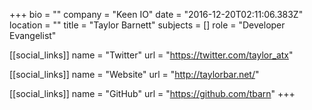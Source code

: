 +++
bio = ""
company = "Keen IO"
date = "2016-12-20T02:11:06.383Z"
location = ""
title = "Taylor Barnett"
subjects = []
role = "Developer Evangelist"

[[social_links]]
  name = "Twitter"
  url = "https://twitter.com/taylor_atx"

[[social_links]]
  name = "Website"
  url = "http://taylorbar.net/"

[[social_links]]
  name = "GitHub"
  url = "https://github.com/tbarn"
+++
